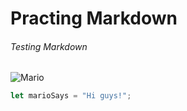 # Practing Markdown
###### Testing Markdown  

![Mario](https://github.com/user-attachments/assets/f50a6206-3b10-4f03-82b9-000c1a0802e9)

```javascript
let marioSays = "Hi guys!";
```

